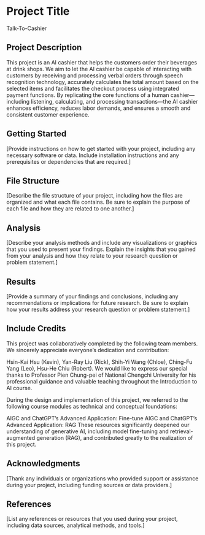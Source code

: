 # Project Title

Talk-To-Cashier

## Project Description

This project is an AI cashier that helps the customers order their beverages at drink shops. We aim to let the AI cashier be capable of interacting with customers by receiving and processing verbal orders through speech recognition technology, accurately calculates the total amount based on the selected items and facilitates the checkout process using integrated payment functions. By replicating the core functions of a human cashier—including listening, calculating, and processing transactions—the AI cashier enhances efficiency, reduces labor demands, and ensures a smooth and consistent customer experience.

## Getting Started

[Provide instructions on how to get started with your project, including any necessary software or data. Include installation instructions and any prerequisites or dependencies that are required.]

## File Structure

[Describe the file structure of your project, including how the files are organized and what each file contains. Be sure to explain the purpose of each file and how they are related to one another.]

## Analysis

[Describe your analysis methods and include any visualizations or graphics that you used to present your findings. Explain the insights that you gained from your analysis and how they relate to your research question or problem statement.]

## Results

[Provide a summary of your findings and conclusions, including any recommendations or implications for future research. Be sure to explain how your results address your research question or problem statement.]

## Include Credits
This project was collaboratively completed by the following team members. We sincerely appreciate everyone’s dedication and contribution:

Hsin-Kai Hsu (Kevin),
Yan-Ray Liu (Rick),
Shih-Yi Wang (Chloe),
Ching-Fu Yang (Leo),
Hsu-He Chiu (Robert).
We would like to express our special thanks to Professor Pien Chung-pei of National Chengchi University for his professional guidance and valuable teaching throughout the Introduction to AI course.

During the design and implementation of this project, we referred to the following course modules as technical and conceptual foundations:

AIGC and ChatGPT’s Advanced Application: Fine-tune
AIGC and ChatGPT’s Advanced Application: RAG
These resources significantly deepened our understanding of generative AI, including model fine-tuning and retrieval-augmented generation (RAG), and contributed greatly to the realization of this project.

## Acknowledgments

[Thank any individuals or organizations who provided support or assistance during your project, including funding sources or data providers.]

## References

[List any references or resources that you used during your project, including data sources, analytical methods, and tools.]

